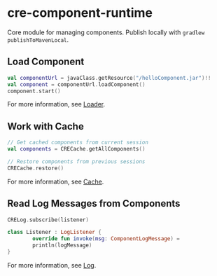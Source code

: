 # cre-component-runtime

Core module for managing components. Publish locally with `gradlew publishToMavenLocal`. 

## Load Component

```kotlin
val componentUrl = javaClass.getResource("/helloComponent.jar")!!
val component = componentUrl.loadComponent()
component.start()
```

For more information, see [Loader](src/main/kotlin/io/github/chhch/cre/component/Loader.kt).

## Work with Cache

```kotlin
// Get cached components from current session
val components = CRECache.getAllComponents()

// Restore components from previous sessions
CRECache.restore()  
```

For more information, see [Cache](src/main/kotlin/io/github/chhch/cre/component/Cache.kt).

## Read Log Messages from Components
```kotlin
CRELog.subscribe(listener)

class Listener : LogListener {
        override fun invoke(msg: ComponentLogMessage) = 
        println(logMessage)
}
```

For more information, see [Log](src/main/kotlin/io/github/chhch/cre/component/Log.kt).